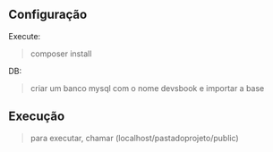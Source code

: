 ## Configuração
Execute:
> composer install

DB:
> criar um banco mysql com o nome devsbook e importar a base

## Execução
> para executar, chamar (localhost/pastadoprojeto/public)